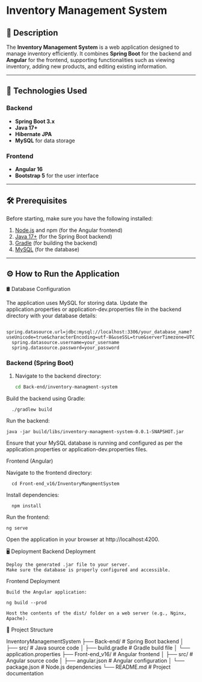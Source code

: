 # Inventory Management System

## 📖 Description
The **Inventory Management System** is a web application designed to manage inventory efficiently. It combines **Spring Boot** for the backend and **Angular** for the frontend, supporting functionalities such as viewing inventory, adding new products, and editing existing information.

---

## 🚀 Technologies Used

### Backend
- **Spring Boot 3.x**
- **Java 17+**
- **Hibernate JPA**
- **MySQL** for data storage

### Frontend
- **Angular 16**
- **Bootstrap 5** for the user interface

---

## 🛠️ Prerequisites

Before starting, make sure you have the following installed:

1. [Node.js](https://nodejs.org/) and npm (for the Angular frontend)
2. [Java 17+](https://adoptopenjdk.net/) (for the Spring Boot backend)
3. [Gradle](https://gradle.org/) (for building the backend)
4. [MySQL](https://www.mysql.com/) (for the database)

---

## ⚙️ How to Run the Application

🛢️ Database Configuration

The application uses MySQL for storing data. Update the application.properties or application-dev.properties file in the backend directory with your database details:


      spring.datasource.url=jdbc:mysql://localhost:3306/your_database_name?useUnicode=true&characterEncoding=utf-8&useSSL=true&serverTimezone=UTC
      spring.datasource.username=your_username
      spring.datasource.password=your_password

### Backend (Spring Boot)
1. Navigate to the backend directory:
   ```bash
   cd Back-end/inventory-managment-system

Build the backend using Gradle:

      ./gradlew build

Run the backend:

    java -jar build/libs/inventory-managment-system-0.0.1-SNAPSHOT.jar

Ensure that your MySQL database is running and configured as per the application.properties or application-dev.properties files.

Frontend (Angular)

   Navigate to the frontend directory:


      cd Front-end_v16/InventoryMangmentSystem

Install dependencies:

      npm install

Run the frontend:

    ng serve

Open the application in your browser at http://localhost:4200.



🖥️ Deployment
Backend Deployment

    Deploy the generated .jar file to your server.
    Make sure the database is properly configured and accessible.

Frontend Deployment

    Build the Angular application:

    ng build --prod

    Host the contents of the dist/ folder on a web server (e.g., Nginx, Apache).

📂 Project Structure

InventoryManagementSystem
├── Back-end/                # Spring Boot backend
│   ├── src/                 # Java source code
│   ├── build.gradle         # Gradle build file
│   └── application.properties
├── Front-end_v16/           # Angular frontend
│   ├── src/                 # Angular source code
│   ├── angular.json         # Angular configuration
│   └── package.json         # Node.js dependencies
└── README.md                # Project documentation


